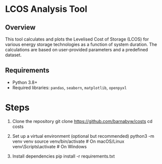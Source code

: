 # LCOS Analysis Tool

## Overview
This tool calculates and plots the Levelised Cost of Storage (LCOS) for various energy storage technologies as a function of system duration. The calculations are based on user-provided parameters and a predefined dataset.

## Requirements
- Python 3.8+
- Required libraries: `pandas`, `seaborn`, `matplotlib`, `openpyxl`

# Steps
1. Clone the repository
git clone https://github.com/barnabyw/costs
cd costs

2. Set up a virtual environment (optional but recommended)
python3 -m venv venv
source venv/bin/activate  # On macOS/Linux
venv\Scripts\activate     # On Windows

3. Install dependencies
pip install -r requirements.txt
